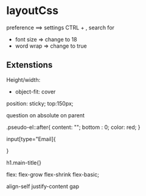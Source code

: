 # layoutCss

preference ==> settings CTRL + ,
search for 
- font size => change to 18
- word wrap => change to true

## Extenstions

Height/width:

- object-fit: cover

position: sticky;
top:150px;


question on absolute on parent


.pseudo-el::after{
    content: "";
    bottom : 0;
    color: red;
}


input[type="Email]{
    
}

h1.main-title{}

flex: flex-grow flex-shrink flex-basic;

align-self
justify-content
gap
